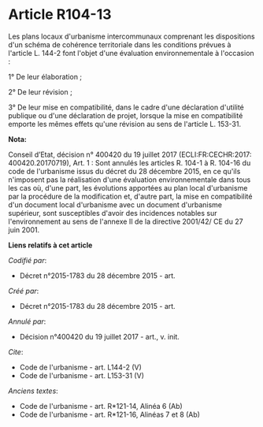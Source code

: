 # Article R104-13

Les plans locaux d'urbanisme intercommunaux comprenant les dispositions d'un schéma de cohérence territoriale dans les
conditions prévues à l'article L. 144-2 font l'objet d'une évaluation environnementale à l'occasion :

1° De leur élaboration ;

2° De leur révision ;

3° De leur mise en compatibilité, dans le cadre d'une déclaration d'utilité publique ou d'une déclaration de projet, lorsque
la mise en compatibilité emporte les mêmes effets qu'une révision au sens de l'article L. 153-31.

**Nota:**

Conseil d’Etat, décision n° 400420 du 19 juillet 2017 (ECLI:FR:CECHR:2017: 400420.20170719), Art. 1 : Sont annulés  les
articles R. 104-1 à R. 104-16 du code de l'urbanisme issus du décret du 28 décembre 2015, en ce qu'ils n'imposent pas la
réalisation d'une évaluation environnementale dans tous les cas où, d'une part, les évolutions apportées au plan local
d'urbanisme par la procédure de la modification et, d'autre part, la mise en compatibilité d'un document local d'urbanisme
avec un document d'urbanisme supérieur, sont susceptibles d'avoir des incidences notables sur l'environnement au sens de
l'annexe II de la directive 2001/42/ CE du 27 juin 2001.

**Liens relatifs à cet article**

_Codifié par_:

  - Décret n°2015-1783 du 28 décembre 2015 - art.

_Créé par_:

  - Décret n°2015-1783 du 28 décembre 2015 - art.

_Annulé par_:

  - Décision n°400420 du 19 juillet 2017 - art., v. init.

_Cite_:

  - Code de l'urbanisme - art. L144-2 (V)
  - Code de l'urbanisme - art. L153-31 (V)

_Anciens textes_:

  - Code de l'urbanisme - art. R*121-14, Alinéa 6 (Ab)
  - Code de l'urbanisme - art. R*121-16, Alinéas 7 et 8 (Ab)
